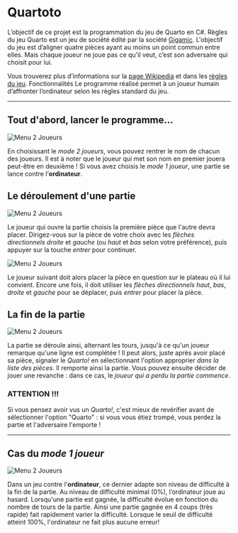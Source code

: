 # Quartoto

L’objectif de ce projet est la programmation du jeu de Quarto en C#.
Règles du jeu
Quarto est un jeu de société édité par la société [Gigamic](https://www.gigamic.com). L'objectif du jeu est d’aligner quatre pièces ayant au moins un point commun entre elles. Mais chaque joueur ne joue pas ce qu'il veut, c’est son adversaire qui choisit pour lui.

Vous trouverez plus d’informations sur la [page Wikipedia](https://fr.wikipedia.org/wiki/Quarto) et dans les [règles du jeu](https://www.gigamic.com/files/catalog/products/rules/quarto_rule-fr.pdf).
Fonctionnalités
Le programme réalisé permet à un joueur humain d’affronter l’ordinateur selon les règles standard du jeu.

---

## Tout d'abord, lancer le programme...

![Menu 2 Joueurs](https://raw.githubusercontent.com/PictElm/Quartoto/master/image/menu_2_players.png)

En choisissant le *mode 2 joueurs*, vous pouvez rentrer le nom de chacun des joueurs. Il est à noter que le joueur qui met son nom en premier jouera peut-être en deuxième ! Si vous avez choisis le *mode 1 joueur*, une partie se lance contre l'__ordinateur__.

## Le déroulement d'une partie

![Menu 2 Joueurs](https://raw.githubusercontent.com/PictElm/Quartoto/master/image/game_choose_piece.png)

Le joueur qui ouvre la partie choisis la première pièce que l'autre devra placer. Dirigez-vous sur la pièce de votre choix avec les *flèches directionnels* *droite* et *gauche* (ou *haut* et *bas* selon votre préférence), puis appuyer sur la touche *entrer* pour continuer.

![Menu 2 Joueurs](https://raw.githubusercontent.com/PictElm/Quartoto/master/image/game_place_piece.png)

Le joueur suivant doit alors placer la pièce en question sur le plateau où il lui convient. Encore une fois, il doit utiliser les *flèches directionnels* *haut*, *bas*, *droite* et *gauche* pour se déplacer, puis *entrer* pour placer la pièce.

## La fin de la partie

![Menu 2 Joueurs](https://raw.githubusercontent.com/PictElm/Quartoto/master/image/game_end.png)

La partie se déroule ainsi, alternant les tours, jusqu'à ce qu'un joueur remarque qu'une ligne est complétée ! Il peut alors, juste après avoir placé sa pièce, signaler le *Quarto!* en sélectionnant l'option approprier *dans la liste des pièces*. Il remporte ainsi la partie. Vous pouvez ensuite décider de jouer une revanche : dans ce cas, le *joueur qui a perdu la partie commence*.

### ATTENTION !!!

Si vous pensez avoir vus un *Quarto!*, c'est mieux de revérifier avant de sélectionner l'option "Quarto" : si vous vous étiez trompé, vous perdez la partie et l'adversaire l'emporte !

---

## Cas du *mode 1 joueur*

![Menu 2 Joueurs](https://raw.githubusercontent.com/PictElm/Quartoto/master/image/game_difficulty.png)

Dans un jeu contre l'__ordinateur__, ce dernier adapte son niveau de difficulté à la fin de la partie. Au niveau de difficulté minimal (0%), l’ordinateur joue au hasard. Lorsqu'une partie est gagnée, la difficulté évolue en fonction du nombre de tours de la partie. Ainsi une partie gagnée en 4 coups (très rapide) fait rapidement varier la difficulté. Lorsque le seuil de difficulté atteint 100%, l'ordinateur ne fait plus aucune erreur!
